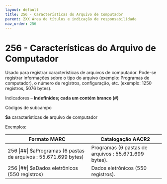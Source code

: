```yaml
---
layout: default
title: 256 - Características do Arquivo de Computador
parent: 2XX Área de títulos e indicação de responsabilidade
nav_order: 256
---
```


# 256 - Características do Arquivo de Computador

Usado para registrar características de arquivos de computador. Pode-se registrar informações sobre o tipo do arquivo (exemplo: Programas de computador), o número de registros, configuração, etc. (exemplo: 1250 registros, 5076 bytes).

Indicadores – **Indefinidos; cada um contém branco (#)**

Códigos de subcampo

**$a** características de arquivo de computador



Exemplos:

| Formato MARC | Catalogação AACR2 |
|--------------|---------------------|
| 256 \|##\| $aProgramas (6 pastas de arquivos : 55.671.699 bytes) | Programas (6 pastas de arquivos : 55.671.699 bytes). |
| 256 \|##\| $aDados eletrônicos (550 registros) | Dados eletrônicos (550 registros). | 